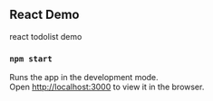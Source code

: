 ## React Demo
react todolist demo

### `npm start`

Runs the app in the development mode.<br />
Open [http://localhost:3000](http://localhost:3000) to view it in the browser.
